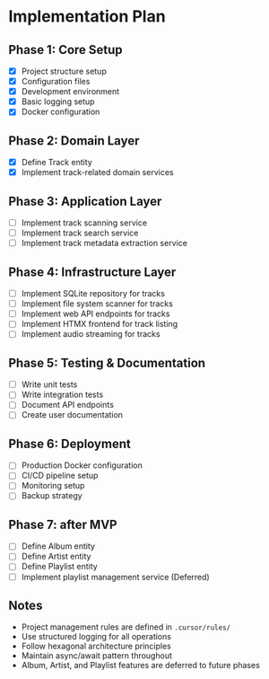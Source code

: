 # Implementation Plan

## Phase 1: Core Setup
- [x] Project structure setup
- [x] Configuration files
- [x] Development environment
- [x] Basic logging setup
- [x] Docker configuration

## Phase 2: Domain Layer
- [x] Define Track entity
- [x] Implement track-related domain services

## Phase 3: Application Layer
- [ ] Implement track scanning service
- [ ] Implement track search service
- [ ] Implement track metadata extraction service

## Phase 4: Infrastructure Layer
- [ ] Implement SQLite repository for tracks
- [ ] Implement file system scanner for tracks
- [ ] Implement web API endpoints for tracks
- [ ] Implement HTMX frontend for track listing
- [ ] Implement audio streaming for tracks

## Phase 5: Testing & Documentation
- [ ] Write unit tests
- [ ] Write integration tests
- [ ] Document API endpoints
- [ ] Create user documentation

## Phase 6: Deployment
- [ ] Production Docker configuration
- [ ] CI/CD pipeline setup
- [ ] Monitoring setup
- [ ] Backup strategy

## Phase 7: after MVP

- [ ] Define Album entity
- [ ] Define Artist entity
- [ ] Define Playlist entity
- [ ] Implement playlist management service (Deferred)

## Notes
- Project management rules are defined in `.cursor/rules/`
- Use structured logging for all operations
- Follow hexagonal architecture principles
- Maintain async/await pattern throughout
- Album, Artist, and Playlist features are deferred to future phases
